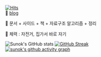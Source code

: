 [![Hits](https://hits.seeyoufarm.com/api/count/incr/badge.svg?url=https%3A%2F%2Fgithub.com%2FYUSUNOK%2Fhit-counter)](https://github.com/YUSUNOK)  
 🌱
[blog](https://velog.io/@sunokryu_123)

🐋 문서 + 사이드 + 책 + 자료구조 알고리즘 + 정리   

🐋 체력 : 자전거, 집가서 바로 자기 

![Sunok's GitHub stats](https://github-readme-stats.vercel.app/api?username=YUSUNOK&show_icons=true&theme=radical) [![GitHub Streak](https://streak-stats.demolab.com/?user=YUSUNOK)](https://github.com/YUSUNOK)  
[![sunok's github activity graph](https://github-readme-activity-graph.cyclic.app/graph?username=YUSUNOK&theme=dracula)](https://github.com/YUSUNOK/github-readme-activity-graph)
 
